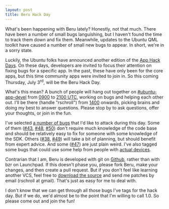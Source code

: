 ```yaml
---
layout: post
title: Beru Hack Day
---
```

What's been happening with Beru lately?  Honestly, not that much.  There have been a number of small bugs languishing, but I haven't found the time to track them down and fix them.  Meanwhile, updates to the Ubuntu QML toolkit have caused a number of small new bugs to appear.  In short, we're in a sorry state.

Luckily, the Ubuntu folks have announced another edition of the [App Hack Days](http://developer.ubuntu.com/2014/06/bring-your-apps-to-hack-days/).  On these days, developers are invited to focus their attention on fixing bugs for a specific app.  In the past, these have only been for the core apps, but this time community apps were invited to join in.  So this coming Thursday, July 3<sup>rd</sup>, will be the Beru Hack Day.


What's this mean?  A bunch of people will hang out together on [#ubuntu-app-devel](http://webchat.freenode.net/?channels=%23ubuntu-app-devel&uio=d4) from [0900](http://www.timeanddate.com/worldclock/fixedtime.html?iso=20140703T0900) to [2100 UTC](http://www.timeanddate.com/worldclock/fixedtime.html?iso=20140703T2100), working on bugs and helping each other out.  I'll be there (handle "rschroll") from [1400](http://www.timeanddate.com/worldclock/fixedtime.html?iso=20140703T1400) onwards, picking brains and doing my best to answer questions.  Please stop by to ask questions, offer your thoughts, or join in the fun.

I've selected [a number of bugs](https://github.com/rschroll/beru/issues?labels=hackdays-1407&page=1&state=open) that I'd like to attack during this day.  Some of them ([#43](https://github.com/rschroll/beru/issues/43), [#48](https://github.com/rschroll/beru/issues/48), [#50](https://github.com/rschroll/beru/issues/50)) don't require much knowledge of the code base and should be relatively easy to fix for someone with some knowledge of the SDK.  Others ([#38](https://github.com/rschroll/beru/issues/38), [#49](https://github.com/rschroll/beru/issues/49)) will take a bit of planning, but should benefit from expert advice.  And some ([#47](https://github.com/rschroll/beru/issues/47)) are just plain weird.  I've also tagged some bugs that could use some help from people with [actual devices](https://github.com/rschroll/beru/issues?labels=device&page=1&state=open).

Contrarian that I am, Beru is developed with git on [Github](https://github.com/rschroll/beru), rather than with bzr on Launchpad.  If this doesn't phase you, please fork Beru, make your changes, and then create a pull request.  But if you don't feel like learning another VCS, feel free to [download the source](https://github.com/rschroll/beru/archive/master.zip) and send me patches by email (rschroll at gmail).  That's just as easy for me to deal with.

I don't know that we can get through all those bugs I've tags for the hack day.  But if we do, we'd almost be to the point that I'm willing to call 1.0.  So please come out and join the fun!

